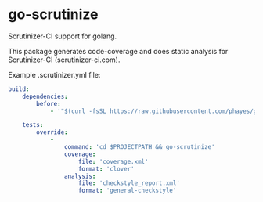 # go-scrutinize

Scrutinizer-CI support for golang.

This package generates code-coverage and does static analysis for Scrutinizer-CI (scrutinizer-ci.com).  

Example .scrutinizer.yml file:

```yml
build:
    dependencies:
        before:
            - '"$(curl -fsSL https://raw.githubusercontent.com/phayes/go-scrutinize/master/install-golang)" | source /dev/stdin'

    tests:
        override:
            -
                command: 'cd $PROJECTPATH && go-scrutinize'
                coverage:
                    file: 'coverage.xml'
                    format: 'clover'
                analysis:
                    file: 'checkstyle_report.xml'
                    format: 'general-checkstyle'
```
